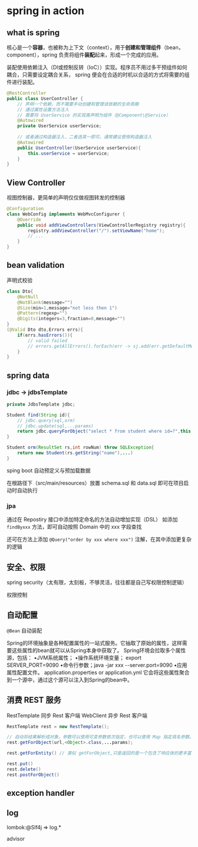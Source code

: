 


# spring in action

## what is spring

核心是一个**容器**，也被称为上下文（context），用于**创建和管理组件**（bean，component），spring 负责将组件**装配**起来，形成一个完成的应用。

装配使用依赖注入（DI或控制反转（IoC））实现。程序员不用过多干预组件如何耦合，只需要设定耦合关系， spring 便会在合适的时机以合适的方式将需要的组件进行装配。

```java
@RestController
public class UserController {
	// 声明一个依赖，而不需要手动创建和管理该依赖的生命周期
	// 通过属性设置方法注入
	// 需要将 UserService 的实现类声明为组件（@Component\@Service）
	@Autowired
	private UserService userService;
	
	// 或者通过构造器注入，二者选其一即可。通常建议使用构造器注入
	@Autowired
	public UserController(UserService userService){
		this.userService = userService;
	}
}
```

## View Controller

视图控制器，更简单的声明仅仅做视图转发的控制器

```java
@Configuration
class WebConfig implements WebMvcConfigurer {
	@Override
	public void addViewControllers(ViewControllerRegistry registry){
		registry.addViewController("/").setViewName("home");
		// ...
	}
}
```

## bean validation

声明式校验
```java
class Dto{
	@NotNull
	@NotBlank(message="")
	@Size(min=1,message="not less then 1")
	@Pattern(regexp="")
	@Digits(integers=3,fraction=0,message="")
}
(@Valid Dto dto,Errors errs){
	if(errs.hasErrors()){
		// valid failed
		// errors.getAllErrors().forEach(err -> sj.add(err.getDefaultMessage()))
	}
}
```

## spring data

### jdbc -> jdbsTemplate

```java
private JdbsTemplate jdbc;

Student find(String id){
	// jdbc.query(sql,orm)
	// jdbc.update(sql,...params)
	return jdbc.queryForObject("select * from student where id=?",this::orm,id)
}

Student orm(ResultSet rs,int rowNum) throw SQLException{
	return new Student(rs.getString("name"),...)
}
```

sping boot 自动预定义与预加载数据

在根路径下（src/main/resources）放置 schema.sql 和 data.sql 即可在项目启动时自动执行

### jpa

通过在 Repostiry 接口中添加特定命名的方法自动增加实现（DSL）
如添加 `findByxxx` 方法，即可自动按照 Domain 中的 xxx 字段查找

还可在方法上添加 `@Query("order by xxx where xxx")` 注解，在其中添加更复杂的逻辑

## 安全、权限

spring security（太有限，太刻板，不够灵活，往往都是自己写权限控制逻辑）

权限控制

## 自动配置

`@Bean` 自动装配

Spring的环境抽象是各种配置属性的一站式服务。它抽取了原始的属性，这样需要这些属性的bean就可以从Spring本身中获取了。
Spring环境会拉取多个属性源，包括：
•JVM系统属性；
•操作系统环境变量； export SERVER_PORT=9090
•命令行参数；java -jar xxx --server.port=9090
•应用属性配置文件。 application.properties or application.yml
它会将这些属性聚合到一个源中，通过这个源可以注入到Spring的bean中。

## 消费 REST 服务

RestTemplate 同步 Rest 客户端
WebClient 异步 Rest 客户端

```java
RestTemplate rest = new RestTemplate();

// 自动将结果解析成对象，参数可以使用可变参数依次指定，也可以使用 Map 指定具名参数。
rest.getForObject(url,<Object>.class,...params);

rest.getForEntity() // 类似 getForObject,只是返回的是一个包含了响应体的更丰富的对象 ResponseEntity,从中可以获得响应头等信息

rest.put()
rest.delete()
rest.postForObject()
```

## exception handler

## log

lombok:@Slf4j => log.*

advisor